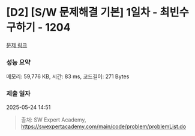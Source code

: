 # [D2] [S/W 문제해결 기본] 1일차 - 최빈수 구하기 - 1204 

[문제 링크](https://swexpertacademy.com/main/code/problem/problemDetail.do?contestProbId=AV13zo1KAAACFAYh) 

### 성능 요약

메모리: 59,776 KB, 시간: 83 ms, 코드길이: 271 Bytes

### 제출 일자

2025-05-24 14:51



> 출처: SW Expert Academy, https://swexpertacademy.com/main/code/problem/problemList.do